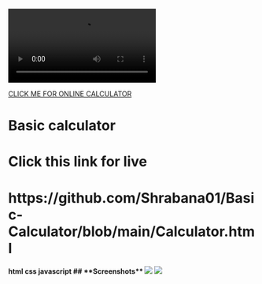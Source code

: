 ![calculator](https://github.com/Shrabana01/Basic-Calculator/blob/main/Sample%20Video.mp4)

[CLICK ME FOR ONLINE CALCULATOR](https://github.com/Shrabana01/Basic-Calculator/blob/main/Calculator.html)

# Basic calculator
<h1>Click this link for live</h1>

<H1>https://github.com/Shrabana01/Basic-Calculator/blob/main/Calculator.html</H1>

<H4>html css javascript
## **Screenshots**
<img src="Calculator2">
<img src="Calculator1"><br>
